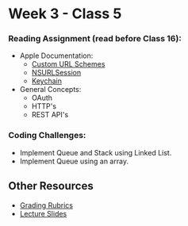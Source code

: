 # Week 3 - Class 5

### Reading Assignment (read **before** Class 16):
* Apple Documentation:
	* [Custom URL Schemes](https://developer.apple.com/library/ios/documentation/iPhone/Conceptual/iPhoneOSProgrammingGuide/Inter-AppCommunication/Inter-AppCommunication.html)
	* [NSURLSession](https://developer.apple.com/library/prerelease/ios/documentation/Foundation/Reference/NSURLSession_class/index.html)
	* [Keychain](https://developer.apple.com/library/ios/documentation/Security/Reference/keychainservices/index.html)
* General Concepts:
	* OAuth
	* HTTP's
	* REST API's

### Coding Challenges:
  * Implement Queue and Stack using Linked List.
  * Implement Queue using an array.

## Other Resources
* [Grading Rubrics](../../resources/)
* [Lecture Slides]()
